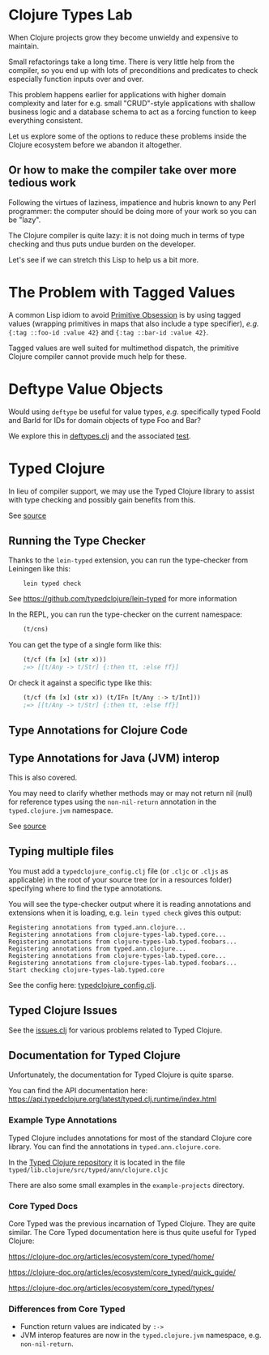 # Clojure Types Lab 

When Clojure projects grow they become unwieldy and expensive to maintain. 

Small refactorings take a long time. There is very little help from the compiler, so you end up with lots of preconditions and predicates to check especially function inputs over and over. 

This problem happens earlier for applications with higher domain complexity and later for e.g. small "CRUD"-style 
applications with shallow business logic and a database schema to act as a forcing function to keep everything consistent.

Let us explore some of the options to reduce these problems inside the Clojure ecosystem
before we abandon it altogether.


## Or how to make the compiler take over more tedious work

Following the virtues of laziness, impatience and hubris known to any Perl programmer: 
the computer should be doing more of your work so you can be "lazy". 

The Clojure compiler is quite lazy: it is not doing much in terms of type checking and
thus puts undue burden on the developer. 

Let's see if we can stretch this Lisp to help us a bit more.

# The Problem with Tagged Values 
A common Lisp idiom to avoid [Primitive Obsession](https://wiki.c2.com/?PrimitiveObsession) is by
using tagged values (wrapping primitives in maps that also include a type specifier), *e.g.* `{:tag ::foo-id :value 42}` and `{:tag ::bar-id :value 42}`.

Tagged values are well suited for multimethod dispatch, the primitive Clojure compiler cannot provide much help for these.

# Deftype Value Objects
Would using `deftype` be useful for value types, *e.g.* specifically typed FooId and BarId for IDs for domain objects of type Foo and Bar?

We explore this in [deftypes.clj](src/clojure_types_lab/deftypes.clj) and the associated [test](test/clojure_types_lab/deftypes_test.clj).

# Typed Clojure
In lieu of compiler support, we may use the Typed Clojure library to assist with type checking 
and possibly gain benefits from this.

See [source](src/clojure_types_lab/typed/core.clj)


## Running the Type Checker
Thanks to the `lein-typed` extension, you can run the type-checker from Leiningen like this:

```
    lein typed check
```

See https://github.com/typedclojure/lein-typed for more information

In the REPL, you can run the type-checker on the current namespace:

```clojure
    (t/cns)
```

You can get the type of a single form like this:

```clojure
    (t/cf (fn [x] (str x)))
    ;=> [[t/Any -> t/Str] {:then tt, :else ff}]
```

Or check it against a specific type like this:

```clojure
    (t/cf (fn [x] (str x)) (t/IFn [t/Any :-> t/Int]))
    ;=> [[t/Any -> t/Str] {:then tt, :else ff}]
```

## Type Annotations for Clojure Code

## Type Annotations for Java (JVM) interop

This is also covered. 

You may need to clarify whether methods may or may not return nil (null) for reference types
using the `non-nil-return` annotation in the `typed.clojure.jvm` namespace.

See [source](src/clojure_types_lab/typed/core.clj)

## Typing multiple files

You must add a `typedclojure_config.clj` file (or `.cljc` or `.cljs` as applicable) in the root of
your source tree (or in a resources folder) specifying where to find the type annotations.

You will see the type-checker output where it is reading annotations and extensions when it is loading,
e.g. `lein typed check` gives this output:

```
Registering annotations from typed.ann.clojure...
Registering annotations from clojure-types-lab.typed.core...
Registering annotations from clojure-types-lab.typed.foobars...
Registering annotations from typed.ann.clojure...
Registering annotations from clojure-types-lab.typed.core...
Registering annotations from clojure-types-lab.typed.foobars...
Start checking clojure-types-lab.typed.core
```

See the config here: [typedclojure_config.clj](src/typedclojure_config.clj).


## Typed Clojure Issues

See the [issues.clj](src/clojure_types_lab/typed/issues.clj) for various 
problems related to Typed Clojure.

## Documentation for Typed Clojure

Unfortunately, the documentation for Typed Clojure is quite sparse.

You can find the API documentation here: https://api.typedclojure.org/latest/typed.clj.runtime/index.html

### Example Type Annotations

Typed Clojure includes annotations for most of the standard Clojure core library.
You can find the annotations in `typed.ann.clojure.core`. 

In the [Typed Clojure repository](https://github.com/typedclojure/typedclojure)
it is located in the file `typed/lib.clojure/src/typed/ann/clojure.cljc`

There are also some small examples in the `example-projects` directory.


### Core Typed Docs
Core Typed was the previous incarnation of Typed Clojure. They are quite similar.
The Core Typed documentation here is thus quite useful for Typed Clojure:

https://clojure-doc.org/articles/ecosystem/core_typed/home/

https://clojure-doc.org/articles/ecosystem/core_typed/quick_guide/

https://clojure-doc.org/articles/ecosystem/core_typed/types/


### Differences from Core Typed

- Function return values are indicated by `:->`
- JVM interop features are now in the `typed.clojure.jvm` namespace, e.g. `non-nil-return`.
